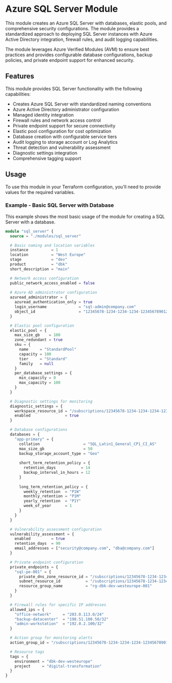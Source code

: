 # Azure SQL Server Module

This module creates an Azure SQL Server with databases, elastic pools, and comprehensive security configurations. 
The module provides a standardized approach to deploying SQL Server instances with Azure Active Directory integration, 
firewall rules, and audit logging capabilities.

The module leverages Azure Verified Modules (AVM) to ensure best practices and provides configurable 
database configurations, backup policies, and private endpoint support for enhanced security.

## Features

This module provides SQL Server functionality with the following capabilities:

- Creates Azure SQL Server with standardized naming conventions
- Azure Active Directory administrator configuration
- Managed identity integration
- Firewall rules and network access control
- Private endpoint support for secure connectivity
- Elastic pool configuration for cost optimization
- Database creation with configurable service tiers
- Audit logging to storage account or Log Analytics
- Threat detection and vulnerability assessment
- Diagnostic settings integration
- Comprehensive tagging support

## Usage

To use this module in your Terraform configuration, you'll need to provide values for the required variables.

### Example - Basic SQL Server with Database

This example shows the most basic usage of the module for creating a SQL Server with a database.
```terraform
module "sql_server" {
  source = "./modules/sql_server"

  # Basic naming and location variables
  instance          = 1
  location          = "West Europe"
  stage             = "dev"
  product           = "dbk"
  short_description = "main"

  # Network access configuration
  public_network_access_enabled = false
  
  # Azure AD administrator configuration
  azuread_administrator = {
    azuread_authentication_only = true
    login_username              = "sql-admin@company.com"
    object_id                   = "12345678-1234-1234-1234-123456789012"
  }

  # Elastic pool configuration
  elastic_pool = {
    max_size_gb    = 100
    zone_redundant = true
    sku = {
      name     = "StandardPool"
      capacity = 100
      tier     = "Standard"
      family   = null
    }
    per_database_settings = {
      min_capacity = 0
      max_capacity = 100
    }
  }

  # Diagnostic settings for monitoring
  diagnostic_settings = {
    workspace_resource_id = "/subscriptions/12345678-1234-1234-1234-123456789012/resourceGroups/rg-monitoring/providers/Microsoft.OperationalInsights/workspaces/law-dbk-dev"
    enabled               = true
  }

  # Database configurations
  databases = {
    "app-primary" = {
      collation                   = "SQL_Latin1_General_CP1_CI_AS"
      max_size_gb                 = 50
      backup_storage_account_type = "Geo"
      
      short_term_retention_policy = {
        retention_days           = 14
        backup_interval_in_hours = 12
      }
      
      long_term_retention_policy = {
        weekly_retention  = "P1W"
        monthly_retention = "P1M"
        yearly_retention  = "P1Y"
        week_of_year      = 1
      }
    }
  }

  # Vulnerability assessment configuration
  vulnerability_assessment = {
    enabled         = true
    retention_days  = 90
    email_addresses = ["security@company.com", "dba@company.com"]
  }

  # Private endpoint configuration
  private_endpoints = {
    "sql-pe-001" = {
      private_dns_zone_resource_id = "/subscriptions/12345678-1234-1234-1234-123456789012/resourceGroups/rg-dns/providers/Microsoft.Network/privateDnsZones/privatelink.database.windows.net"
      subnet_resource_id           = "/subscriptions/12345678-1234-1234-1234-123456789012/resourceGroups/rg-network/providers/Microsoft.Network/virtualNetworks/vnet-dbk-dev/subnets/snet-database"
      resource_group_name          = "rg-dbk-dev-westeurope-001"
    }
  }

  # Firewall rules for specific IP addresses
  allowed_ips = {
    "office-network"     = "203.0.113.0/24"
    "backup-datacenter"  = "198.51.100.50/32"
    "admin-workstation"  = "192.0.2.100/32"
  }

  # Action group for monitoring alerts
  action_group_id = "/subscriptions/12345678-1234-1234-1234-123456789012/resourceGroups/rg-monitoring/providers/Microsoft.Insights/actionGroups/ag-sql-alerts"

  # Resource tags
  tags = {
    environment = "dbk-dev-westeurope"
    project     = "digital-transformation"
  }
}

```